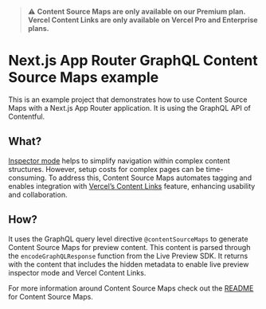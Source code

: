 > ⚠️ **Content Source Maps are only available on our Premium plan. Vercel Content Links are only available on Vercel Pro and Enterprise plans.**

# Next.js App Router GraphQL Content Source Maps example

This is an example project that demonstrates how to use Content Source Maps with a Next.js App Router application. It is using the GraphQL API of Contentful.

## What?

[Inspector mode](https://www.contentful.com/developers/docs/tutorials/general/live-preview/) helps to simplify navigation within complex content structures. However, setup costs for complex pages can be time-consuming. To address this, Content Source Maps automates tagging and enables integration with [Vercel’s Content Links](https://vercel.com/docs/workflow-collaboration/edit-mode#content-link) feature, enhancing usability and collaboration.

## How?

It uses the GraphQL query level directive `@contentSourceMaps` to generate Content Source Maps for preview content. This content is parsed through the `encodeGraphQLResponse` function from the Live Preview SDK. It returns with the content that includes the hidden metadata to enable live preview inspector mode and Vercel Content Links.

For more information around Content Source Maps check out the [README](https://github.com/contentful/live-preview/tree/main/packages/content-source-maps) for Content Source Maps.

